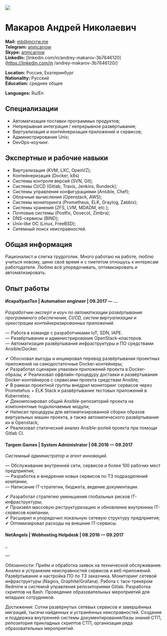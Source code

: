 ![](https://mcrrw.me/img/avatar.jpg)

Макаров Андрей Николаевич
===========================

**Mail:** [mb@mcrrw.me](mailto:mb@mcrrw.me)  
**Telegram:** [anmcarrow](https://t.me/anmcarrow)  
**Skype:** [anmcarrow](skype:username)  
**LinkedIn:** [linkedin.com/in/andrey-makarov-3b7646120](https://linkedin.com/in  /andrey-makarov-3b7646120/)

**Location:** Россия, Екатеринбург  
**Nationality:** Русский  
**Education:** среднее общее  

**Languages:** Ru/En  

Специализации
----------------------------

- Автоматизация поставки программых продуктов;
- Непрерывная интеграция / непрерывное развёртывание;
- Виртуализация и контейнеризация приложений и сервисов;
- Администрирование Unix;
- DevOps-коучинг.

Экспертные и рабочие навыки
----------------------------

- Виртуализация  (KVM, LXC, OpenVZ);
- Контейнеризация (Docker, k8s)
- Системы контроля версий (SVN, Git);
- Системы CI/CD (Gitlab, Travis, Jenkins, Rundeck);
- Системы управления конфигурациями (Ansible, Chef);
- Облачные вычисления (Openstack, AWS);
- Системы мониторинга (Prometheus, ELK, Graylog, Zabbix);
- Системы хранения (ZFS, LVM, MDADM, etc.);
- Почтовые системы (Postfix, Dovecot, Zimbra);
- DNS-сервисы (BIND);
- Unix-like ОС (Linux, FreeBSD);
- Ситемный поиск неисправностей.

Общая информация
----------------------------

Рационалист и слегка трудоголик. 
Много работаю на работе, люблю учиться новому, ценю своё время и с пиететом отношусь к интересам работодателя.
Люблю всё упорядочивать, оптимизировать и автоматизировать.

Опыт работы
----------------------------

####  ИскраУралТел | Automation engineer | 09.2017 — ...

_Разработчик-эксперт и коуч по автоматизации развёртывания программного обеспечения, CI/CD, систем виртуализации и оркестрации контейнеризированных приложений._
 
— Работа в команде с разработчиками IoT, SDN, IAPE.  
— Развёртывание и администрирование OpenStack-кластеров.  
— Автоматизация развёртывания инфраструктуры и ПО средствами Ansible/Docker.  

✔ Обосновал выгоды и инциировал перевод развёртывания проектных приложений на самодостаточные Docker-контейнеры;  
✔ Разработал сценарии упаковки приложений проекта в Docker-образы;
✔ Реализовал оффлайн-процедуру доставки и развёртывания Docker-контейнеров с сервисами проекта средствам Ansible;  
✔ В рамках проектной группы внедрил мониторинг сервисов через Prometehus + ELK Stack и развёртывание тестовых приложений в Kubernetes;  
✔ Декомпозировал общий Ansible-репозиторий проекта на компонентные подключаемые модули;  
✔ Написал процедуры для автоматизированной сборки образов виртуальных машин проекта, а также автоматического развёртывания их в Openstack;  
✔ Реализовал статический анализ Ansible-ролей проекта при помощи Gitlab CI.  

####  Targem Games | System Administrator | 08.2016 — 09.2017
_Системный администратор и агент инноваций._

— Обслуживание внутренней сети, сервисов и более 100 рабочих мест предприятия;  
— Разработка и внедрение новых сервисов по ТЗ подразделений компании;  
— Написание IT-стратегии, бюджета, ведение документации.  

✔ Разработал стратегию уменьшения глобальных рисков IT-инфраструктуры;  
✔ Произвёл массовую реструктуризацию и обновление внутренних IT-сервисов компании;  
✔ Расширил и упорядочил локальную сетевую структуру предприятия;  
✔ Оптимизировал расходы на внешние IT-сервисы.  

####  NetAngels | Webhosting Helpdesk | 08.2016 — 09.2017
_

— 


Обязанности: Приём и обработка заявок на технической обслуживание. Анализ и устранение неисправностей сервисов и веб-приложений. Развёртывание и настройка ПО по ТЗ заказчика. Мониторинг сетевой инфраструктуры (Nagios, Graphite/Grafana). Работа с таск-трекером Redmine и системой управления репозиториями Gitlab. Разработка скриптов на Bash. Проведение образовательных мероприятий для младших сотрудников. 

Достижения: Сотни развёрнутых сетевых сервисов и завершённых миграций, тысячи найденных и устранённых неисправностей. Создание и поддержка внутренней системы документирования/базы знаний СТП, репозитория прикладных скриптов СТП, организация ряда образовательных мероприятий.

